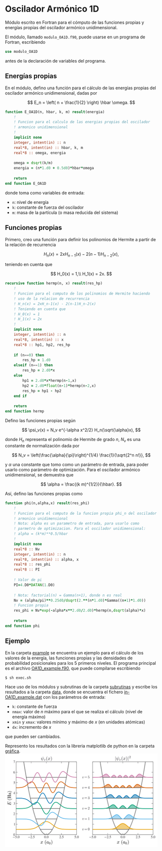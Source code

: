 # Oscilador Armónico 1D

Módulo escrito en Fortran para el cómputo de las funciones propias y energías propias del oscilador armónico unidimensional.

El módulo, llamado `modulo_OA1D.f90`, puede usarse en un programa de Fortran, escribiendo
```fortran
use modulo_OA1D
```
antes de la declaración de variables del programa.

## Energías propias ##

En el módulo, defino una función para el cálculo de las energías propias del
oscilador armónico unidimensional, dadas por

$$
    E_n = \left( n + \frac{1}{2} \right) \hbar \omega.
$$

```fortran
function E_OA1D(n, hbar, k, m) result(energia)
    !
    ! Funcion para el calculo de las energias propias del oscilador
    ! armonico unidimensional
    !
    implicit none
    integer, intent(in) :: n
    real*8, intent(in) :: hbar, k, m
    real*8 :: omega, energia

    omega = dsqrt(k/m)
    energia = (n*1.d0 + 0.5d0)*hbar*omega

    return
end function E_OA1D
```
donde toma como variables de entrada:
- `n`: nivel de energía
- `k`: constante de fuerza del oscilador
- `m`: masa de la partícula (o masa reducida del sistema)

## Funciones propias ##

Primero, creo una función para definir los polinomios de Hermite a partir de la
relación de recurrencia

$$
    H_n(x) = 2xH_{n-1}(x) - 2(n-1)H_{n-2}(x),
$$

teniendo en cuenta que

$$
H_0(x) = 1,\\
H_1(x) = 2x.
$$

```fortran
recursive function hermp(n, x) result(res_hp)
    !
    ! Funcion para el computo de los polinomios de Hermite haciendo
    ! uso de la relacion de recurrencia
    ! H_n(x) = 2xH_n-1(x) - 2(n-1)H_n-2(x)
    ! Teniendo en cuenta que
    ! H_0(x) = 1
    ! H_1(x) = 2x
    !
    implicit none
    integer, intent(in) :: n
    real*8, intent(in) :: x
    real*8 :: hp1, hp2, res_hp

    if (n==0) then
        res_hp = 1.d0
    elseif (n==1) then
        res_hp = 2.d0*x
    else
        hp1 = 2.d0*x*hermp(n-1,x)
        hp2 = 2.d0*float(n-1)*hermp(n-2,x)
        res_hp = hp1 - hp2
    end if

    return
end function hermp
```

Defino las funciones propias según

$$
    \psi_v(x) = N_v e^{-\alpha x^2/2} H_n(\sqrt{\alpha}x),
$$

donde $H_n$ representa el polinomio de Hermite de grado $n$, $N_v$ es una constante de normalización dada por

$$
    N_v = \left(\frac{\alpha}{\pi}\right)^{1/4} \frac{1}{\sqrt{2^n n!}},
$$

y $\alpha$ una constante que tomo como un parámetro de entrada, para poder usarlo como
parámetro de optimización. Para el oscilador armónico unidimensional, se
demuestra que

$$
    \alpha = \frac{(k m)^{1/2}}{\hbar}.
$$

Así, defino las funciones propias como
```fortran
function phi(n,alpha,x) result(res_phi)
    !
    ! Funcion para el computo de la funcion propia phi_n del oscilador
    ! armonico unidimensional
    ! Nota: alpha es un parametro de entrada, para usarlo como
    ! parmetro de optimizacion. Para el oscilador unidimensional:
    ! alpha = (k*m)**0.5/hbar
    !
    implicit none
    real*8 :: Nv
    integer, intent(in) :: n
    real*8, intent(in) :: alpha, x
    real*8 :: res_phi
    real*8 :: PI

    ! Valor de pi
    PI=4.D0*DATAN(1.D0)

    ! Nota: factorial(n) = Gamma(n+1), donde n es real
    Nv = (alpha/pi)**0.25d0/dsqrt(2.**(n*1.d0)*Gamma((n+1)*1.d0))
    ! Funcion propia
    res_phi = Nv*exp(-alpha*x**2.d0/2.d0)*hermp(n,dsqrt(alpha)*x)

    return
end function phi
```

## Ejemplo ##

En la carpeta [example](https://github.com/jaqg/Oscilador-Armonico-1D/tree/main/example) se encuentra un ejemplo para el cálculo de los valores de la energía, las funciones propias y las densidades de probabilidad posicionales para los 5 primeros niveles. El programa principal es el archivo [OA1D_example.f90](https://github.com/jaqg/Oscilador-Armonico-1D/blob/main/example/OA1D_example.f90), que puede compilarse escribiendo
```shell
$ sh exec.sh
```
Hace uso de los módulos y subrutinas de la carpeta [subrutinas](https://github.com/jaqg/Oscilador-Armonico-1D/tree/main/example/subrutinas) y escribe los resultados a la carpeta [data](https://github.com/jaqg/Oscilador-Armonico-1D/tree/main/example/data), donde se encuentra el fichero [in-OA1D_example.dat](https://github.com/jaqg/Oscilador-Armonico-1D/blob/main/example/data/in-OA1D_example.dat) con los parámetros de entrada:
- `k`: constante de fuerza
- `nmax`: valor de $n$ máximo para el que se realiza el cálculo (nivel de
    energía máximo)
- `xmin` y `xmax`: valores mínimo y máximo de $x$ (en unidades atómicas)
- `dx`: incremento de $x$

que pueden ser cambiados.

Represento los resultados con la libreria matplotlib de python en la carpeta
[gráfica](https://github.com/jaqg/Oscilador-Armonico-1D/tree/main/example/grafica).
![Funciones y densidades](https://github.com/jaqg/Oscilador-Armonico-1D/blob/main/example/grafica/funciones_densidades_subplot.png)
